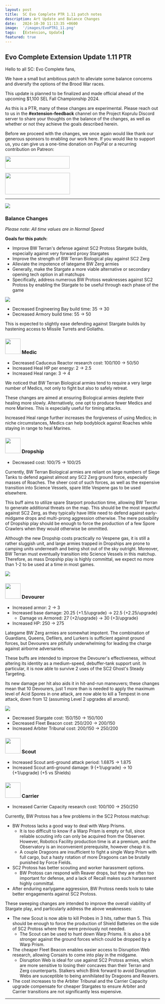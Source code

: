 ```yaml
---
layout: post
title:  SC Evo Complete PTR 1.11 patch notes
description: Art Update and Balance Changes
date:   2024-10-30 11:13:35 +0600
image:  '/images/EvoPTR1_11.png'
tags:   [Extension, Update]
featured: true
---
```


## Evo Complete Extension Update 1.11 PTR

Hello to all SC: Evo Complete fans,

We have a small but ambitious patch to alleviate some balance concerns and diversify the options of the Brood War races.

This update is planned to be finalized and made official ahead of the upcoming $1,100 SEL Fall Championship 2024.

As this is a PTR, many of these changes are experimental. Please reach out to us in the **#extension-feedback** channel on the Project Koprulu Discord server to share your thoughts on the balance of the changes, as well as whether or not they achieve the goals described herein.

Before we proceed with the changes, we once again would like thank our generous sponsors to enabling our work here. If you would like to support us, you can give us a one-time donation on PayPal or a recurring contribution on Patreon:

<a href="https://paypal.me/KopruluKat/"><img src="{{site.baseurl}}/images/blue.png" width="210" height="40"></a> 

<a href="https://www.patreon.com/TeamKopruluSC2"><img src="{{site.baseurl}}/images/becomeAPatronBanner.png" width="211" height="70"></a>

***

![]({{site.baseurl}}/images/Divider_Extension.png)

### Balance Changes
*Please note: All time values are in Normal Speed*

**Goals for this patch:**
- Improve BW Terran's defense against SC2 Protoss Stargate builds, especially against very forward proxy Stargates
- Improve the strength of BW Terran Biological play against SC2 Zerg
- Alleviate the impotence of lategame BW Zerg armies
- Generally, make the Stargate a more viable alternative or secondary opening tech option in all matchups
- Specifically, address numerous BW Protoss weaknesses against SC2 Protoss by enabling the Stargate to be useful through each phase of the game

![]({{site.baseurl}}/images/Divider_Terran.png)

- Decreased Engineering Bay build time: 35 -> 30
- Decreased Armory build time: 55 -> 50

This is expected to slightly ease defending against Stargate builds by hastening access to Missile Turrets and Goliaths.

### <img src="{{site.baseurl}}/images/btn-unit-terran-medic@scbw.png" width="50" height="50"> Medic
- Decreased Caduceus Reactor research cost: 100/100 -> 50/50
- Increased Heal HP per energy: 2 -> 2.5
- Increased Heal range: 3 -> 4

We noticed that BW Terran Biological armies tend to require a very large number of Medics, not only to fight but also to safely retreat.

These changes are aimed at ensuring Biological armies deplete their healing more slowly. Alternatively, one opt to produce fewer Medics and more Marines. This is especially useful for timing attacks.

Increased Heal range further increases the forgiveness of using Medics; in niche circumstances, Medics can help bodyblock against Roaches while staying in range to heal Marines.

### <img src="{{site.baseurl}}/images/btn-unit-terran-dropship@scbw.png" width="50" height="50"> Dropship
- Decreased cost: 100/75 -> 100/25

Currently, BW Terran Biological armies are reliant on large numbers of Siege Tanks to defend against almost any SC2 Zerg ground force, especially masses of Roaches. The sheer cost of such forces, as well as the expensive transition into Science Vessels, spare little Vespene gas to be used elsewhere.

This buff aims to utilize spare Starport production time, allowing BW Terran to generate additional threats on the map. This should be the most impactful against SC2 Zerg, as they typically have little need to defend against early-midgame drops and multi-prong aggression otherwise. The mere possibility of Dropship play should be enough to force the production of a few Spore Crawlers when they would otherwise be ommitted.

Although the new Dropship costs practically no Vespene gas, it is still a rather sluggish unit, and large armies trapped in Dropships are prone to camping units underneath and being shot out of the sky outright. Moreover, BW Terran must eventually transition into Science Vessels in this matchup. Therefore, as mass Dropship play is highly committal, we expect no more than 1-2 to be used at a time in most games.

![]({{site.baseurl}}/images/Divider_Zerg.png)

### <img src="{{site.baseurl}}/images/btn-unit-zerg-devourerex3.png" width="50" height="50"> Devourer
- Increased armor: 2 -> 3
- Increased base damage: 20.25 {+1.5/upgrade} -> 22.5 {+2.25/upgrade}
    - Damage vs Armored: 27 {+2/upgrade} -> 30 {+3/upgrade}
- Increased HP: 250 -> 275

Lategame BW Zerg armies are somewhat impotent. The combination of Guardians, Queens, Defilers, and Lurkers is sufficient against ground forces, but Devourers are pitifully underwhelming for leading the charge against airborne adversaries.

These buffs are intended to improve the Devourer's effectiveness, without altering its identity as a medium-speed, debuffer-tank support unit. In particular, it is now able to survive 2 uses of the SC2 Ghost's Steady Targeting.

Its new damage per hit also aids it in hit-and-run maneuvers; these changes mean that 10 Devourers, just 1 more than is needed to apply the maximum level of Acid Spores in one attack, are now able to kill a Tempest in one attack, down from 12 (assuming Level 2 upgrades all around).

![]({{site.baseurl}}/images/Divider_Protoss.png)

- Decreased Stargate cost: 150/150 -> 150/100
- Decreased Fleet Beacon cost: 250/200 -> 200/150
- Increased Arbiter Tribunal cost: 200/150 -> 250/200

### <img src="{{site.baseurl}}/images/btn-unit-protoss-scout@scbw.png" width="50" height="50"> Scout
- Increased Scout anti-ground attack period: 1.6875 -> 1.875
- Increased Scout anti-ground damage: 9 {+1/upgrade} -> 10 {+1/upgrade} (+5 vs Shields)

### <img src="{{site.baseurl}}/images/btn-unit-protoss-carrier@scbw.png" width="50" height="50"> Carrier
- Increased Carrier Capacity research cost: 100/100 -> 250/250

Currently, BW Protoss has a few problems in the SC2 Protoss matchup:

- BW Protoss lacks a good way to deal with Warp Prisms.
    - It is too difficult to know if a Warp Prism is empty or full, since reliable scouting info can only be acquired from the Observer. However, Robotics Facility production time is at a premium, and the Observatory is an inconvenient prerequisite, however cheap it is.
    - A couple Dragoons are insufficient to fight a single Warp Prism with full cargo, but a hasty rotation of more Dragoons can be brutally punished by Force Fields.
- SC2 Protoss has better scouting and worker harassment options.
    - BW Protoss can respond with Reaver drops, but they are often too important for defense, and a lack of Recall makes such harassment highly committal.
- After enduring earlygame aggression, BW Protoss needs tools to take better engagements against SC2 Protoss.

These sweeping changes are intended to improve the overall viability of Stargate play, and particularly address the above weaknesses:

- The new Scout is now able to kill Probes in 3 hits, rather than 5. This should be enough to force the production of Shield Batteries on the side of SC2 Protoss where they were previously not needed.
    - The Scout can be used to hunt down Warp Prisms. It is also a bit stronger against the ground forces which could be dropped by a Warp Prism.
- The cheaper Fleet Beacon enables easier access to Disruption Web research, allowing Corsairs to come into play in the midgame.
    - Disruption Web is ideal for use against SC2 Protoss armies, which are more sensitive to losing their concaves than their Terran and Zerg counterparts. Stalkers which Blink forward to avoid Disruption Webs are susceptible to being annihilated by Dragoons and Reavers.
- The cost increases to the Arbiter Tribunal and the Carrier Capacity upgrade compensate for cheaper Stargates to ensure Arbiter and Carrier transitions are not significantly less expensive.

***

